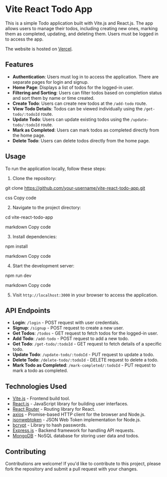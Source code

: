 # Vite React Todo App

This is a simple Todo application built with Vite.js and React.js. The app allows users to manage their todos, including creating new ones, marking them as completed, updating, and deleting them. Users must be logged in to access the app.

The website is hosted on [Vercel](https://vercel-todo-obi.vercel.app).

## Features

- **Authentication**: Users must log in to access the application. There are separate pages for login and signup.
- **Home Page**: Displays a list of todos for the logged-in user.
- **Filtering and Sorting**: Users can filter todos based on completion status and sort them by name or time created.
- **Create Todo**: Users can create new todos at the `/add-todo` route.
- **View Todo Details**: Todos can be viewed individually using the `/get-todo/:todoId` route.
- **Update Todo**: Users can update existing todos using the `/update-todo/:todoId` route.
- **Mark as Completed**: Users can mark todos as completed directly from the home page.
- **Delete Todo**: Users can delete todos directly from the home page.

## Usage

To run the application locally, follow these steps:

1. Clone the repository:

git clone https://github.com/your-username/vite-react-todo-app.git

css
Copy code

2. Navigate to the project directory:

cd vite-react-todo-app

markdown
Copy code

3. Install dependencies:

npm install

markdown
Copy code

4. Start the development server:

npm run dev

markdown
Copy code

5. Visit `http://localhost:3000` in your browser to access the application.

## API Endpoints

- **Login**: `/login` - POST request with user credentials.
- **Signup**: `/signup` - POST request to create a new user.
- **Get Todos**: `/todos` - GET request to fetch todos for the logged-in user.
- **Add Todo**: `/add-todo` - POST request to add a new todo.
- **Get Todo**: `/get-todo/:todoId` - GET request to fetch details of a specific todo.
- **Update Todo**: `/update-todo/:todoId` - PUT request to update a todo.
- **Delete Todo**: `/delete-todo/:todoId` - DELETE request to delete a todo.
- **Mark Todo as Completed**: `/mark-completed/:todoId` - PUT request to mark a todo as completed.

## Technologies Used

- [Vite.js](https://vitejs.dev/) - Frontend build tool.
- [React.js](https://reactjs.org/) - JavaScript library for building user interfaces.
- [React Router](https://reactrouter.com/) - Routing library for React.
- [axios](https://axios-http.com/) - Promise-based HTTP client for the browser and Node.js.
- [jsonwebtoken](https://github.com/auth0/node-jsonwebtoken) - JSON Web Token implementation for Node.js.
- [bcrypt](https://www.npmjs.com/package/bcrypt) - Library to hash passwords.
- [Express.js](https://expressjs.com/) - Backend framework for handling API requests.
- [MongoDB](https://www.mongodb.com/) - NoSQL database for storing user data and todos.

## Contributing

Contributions are welcome! If you'd like to contribute to this project, please fork the repository and submit a pull request with your changes.
